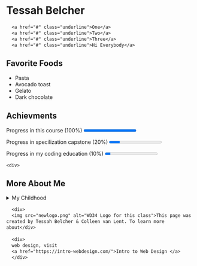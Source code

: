 <!DOCTYPE html>
<html lang="en">

<head>
  <title>Final Project</title>
  <meta charset="UTF-8">

</head>

<body>
  <h1><b>Tessah Belcher</b></h1>
  <nav>
    
      <a href="#" class="underline">One</a>
      <a href="#" class="underline">Two</a>
      <a href="#" class="underline">Three</a>
      <a href="#" class="underline">Hi Everybody</a>
    
  </nav>
  <h2><b>Favorite Foods</b></h2>
  <ul>
    <li>Pasta</li>
    <li>Avocado toast</li>
    <li>Gelato</li>
    <li>Dark chocolate</li>
  </ul>

<div>
<h2><b>Achievments</b></h2>
<p> Progress in this course (100%) <progress value = "100" max = "100"></progress></p>

 <p> Progress in specilization capstone (20%) <progress value = "20" max = "100"></progress></p>

<p> Progress in my coding education (10%) <progress value = "10" max = "100"></progress></p>
</div>




  

    <div>
<h2>More About Me</h2>
      <details>
      <summary>My Childhood</summary>
      I grew up in a small mountain town, and love to hike
      </details>
    </div>

      <div>
      <img src="newlogo.png" alt="WD34 Logo for this class">This page was created by Tessah Belcher & Colleen van Lent. To learn more about</div>

      <div>
      web design, visit
      <a href="https://intro-webdesign.com/">Intro to Web Design </a>
      </div>
    
      

</body>
</html>
